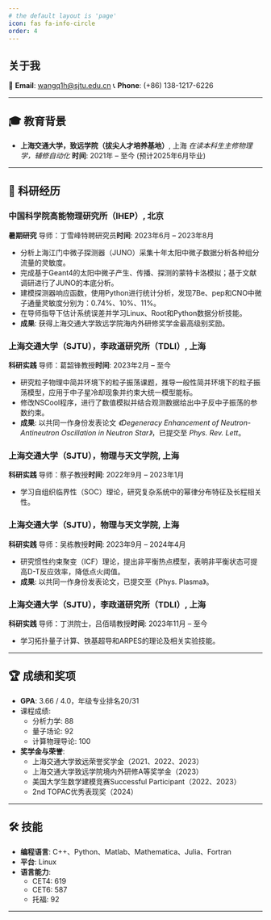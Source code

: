 ```yaml
---
# the default layout is 'page'
icon: fas fa-info-circle
order: 4
---
```

## 关于我

📧 **Email**: [wangq1h@sjtu.edu.cn](mailto:wangq1h@sjtu.edu.cn)
📞 **Phone**: (+86) 138-1217-6226

---

## 🎓 教育背景

- **上海交通大学，致远学院（拔尖人才培养基地）**, 上海
  *在读本科生主修物理学，辅修自动化*
  **时间**: 2021年 – 至今 (预计2025年6月毕业)

---

## 🔬 科研经历

### 中国科学院高能物理研究所（IHEP）, 北京

**暑期研究** 导师：丁雪峰特聘研究员**时间**: 2023年6月 – 2023年8月

- 分析上海江门中微子探测器（JUNO）采集十年太阳中微子数据分析各种组分流量的灵敏度。
- 完成基于Geant4的太阳中微子产生、传播、探测的蒙特卡洛模拟；基于文献调研进行了JUNO的本底分析。
- 建模探测器响应函数，使用Python进行统计分析，发现7Be、pep和CNO中微子通量灵敏度分别为：0.74%、10%、11%。
- 在导师指导下估计系统误差并学习Linux、Root和Python数据分析技能。
- **成果**: 获得上海交通大学致远学院海内外研修奖学金最高级别奖励。

### 上海交通大学（SJTU），李政道研究所（TDLI）, 上海

**科研实践** 导师：葛韶锋教授**时间**: 2023年2月 – 至今

- 研究粒子物理中简并环境下的粒子振荡课题，推导一般性简并环境下的粒子振荡模型，应用于中子星冷却现象并约束大统一模型能标。
- 修改NSCool程序，进行了数值模拟并结合观测数据给出中子反中子振荡的参数约束。
- **成果**: 以共同一作身份发表论文 *《Degeneracy Enhancement of Neutron-Antineutron Oscillation in Neutron Star》*，已提交至 *Phys. Rev. Lett*。

### 上海交通大学（SJTU），物理与天文学院, 上海

**科研实践** 导师：蔡子教授**时间**: 2022年9月 – 2023年1月

- 学习自组织临界性（SOC）理论，研究复杂系统中的幂律分布特征及长程相关性。

### 上海交通大学（SJTU），物理与天文学院, 上海

**科研实践** 导师：吴栋教授**时间**: 2023年9月 – 2024年4月

- 研究惯性约束聚变（ICF）理论，提出非平衡热点模型，表明非平衡状态可提高D-T反应效率，降低点火阈值。
- **成果**: 以共同一作身份发表论文，已提交至《Phys. Plasma》。

### 上海交通大学（SJTU），李政道研究所（TDLI）, 上海

**科研实践** 导师：丁洪院士，吕佰晴教授**时间**: 2023年11月 – 至今

- 学习拓扑量子计算、铁基超导和ARPES的理论及相关实验技能。

---

## 🏆 成绩和奖项

- **GPA**: 3.66 / 4.0，年级专业排名20/31
- 课程成绩:
  - 分析力学: 88
  - 量子场论: 92
  - 计算物理导论: 100
- **奖学金与荣誉**:
  - 上海交通大学致远荣誉奖学金（2021、2022、2023）
  - 上海交通大学致远学院境内外研修A等奖学金（2023）
  - 美国大学生数学建模竞赛Successful Participant（2022、2023）
  - 2nd TOPAC优秀表现奖（2024）

---

## 🛠 技能

- **编程语言**: C++、Python、Matlab、Mathematica、Julia、Fortran
- **平台**: Linux
- **语言能力**:
  - CET4: 619
  - CET6: 587
  - 托福: 92

---

